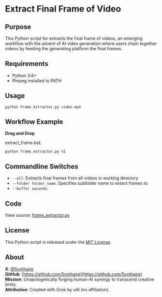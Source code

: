 # Extract Final Frame of Video

## Purpose

This Python script for extracts the final frame of videos, an emerging workflow with the advent of AI video generation where users chain together videos by feeding the generating platform the final frames.

## Requirements

- Python 3.6+
- ffmpeg installed to PATH

## Usage

`python frame_extractor.py video.mp4`

## Workflow Example

**Drag and Drop**

extract_frame.bat:

```
python frame_extractor.py %1
```

## Commandline Switches

- `--all`: Extracts final frames from all videos in working directory
- `--folder folder_name`: Specifies subfolder name to extact frames to
- `--buffer seconds`: 

## Code

View source: [frame_extractor.py](frame_extractor.py)

## License

This Python script is released under the [MIT License](LICENSE).

## About

**X**: [@5ynthaire](https://x.com/5ynthaire)  
**GitHub**: [https://github.com/5ynthaire](https://github.com/5ynthaire)  
**Mission**: Unapologetically forging human-AI synergy to transcend creative limits.  
**Attribution**: Created with Grok by xAI (no affiliation).
